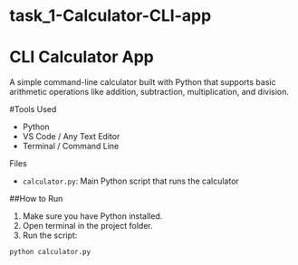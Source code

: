 # task_1-Calculator-CLI-app
# CLI Calculator App

A simple command-line calculator built with Python that supports basic arithmetic operations like addition, subtraction, multiplication, and division.

#Tools Used

- Python
- VS Code / Any Text Editor
- Terminal / Command Line

Files

- `calculator.py`: Main Python script that runs the calculator

##How to Run

1. Make sure you have Python installed.
2. Open terminal in the project folder.
3. Run the script:

```bash
python calculator.py
